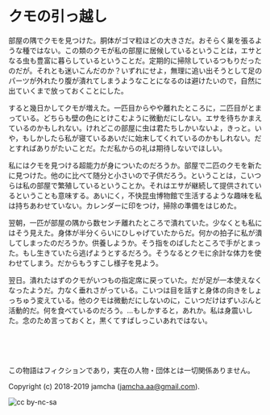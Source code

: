 

# クモの引っ越し

部屋の隅でクモを見つけた。胴体がゴマ粒ほどの大きさだ。おそらく巣を張るような種ではない。この類のクモが私の部屋に居候しているということは，エサとなる虫も豊富に暮らしているということだ。定期的に掃除しているつもりだったのだが。それとも迷いこんだのか？いずれにせよ，無理に追い出そうとして足のパーツが外れたり腹が潰れてしまうようなことになるのは避けたいので，自然に出ていくまで放っておくことにした。  

すると幾日かしてクモが増えた。一匹目からやや離れたところに，二匹目がとまっている。どちらも壁の色にとけこむように微動だにしない。エサを待ちかまえているのかもしれない。けれどこの部屋に虫は君たちしかいないよ，きっと。いや，もしかしたら私が寝ているあいだに始末してくれているのかもしれない。だとすればありがたいことだ。ただ私からの礼は期待しないでほしい。  

私にはクモを見つける超能力が身についたのだろうか。部屋で二匹のクモを新たに見つけた。他のに比べて随分と小さいので子供だろう。ということは，こいつらは私の部屋で繁殖しているということか。それはエサが継続して提供されているということも意味する。あいにく，不快昆虫博物館で生活するような趣味を私は持ちあわせていない。カレンダーに印をつけ，掃除の準備をはじめた。  

翌朝，一匹が部屋の隅から数センチ離れたところで潰れていた。少なくとも私にはそう見えた。身体が半分くらいにひしゃげていたからだ。何かの拍子に私が潰してしまったのだろうか。供養しようか。そう指をのばしたところで手がとまった。もし生きていたら逃げようとするだろう。そうなるとクモに余計な体力を使わせてしまう。だからもうすこし様子を見よう。  

翌日。潰れたはずのクモがいつもの指定席に戻っていた。だが足が一本使えなくなったようだ。力なく垂れさがっている。こいつは目を話すと身体の向きをしょっちゅう変えている。他のクモは微動だにしないのに，こいつだけはずいぶんと活動的だ。何を食べているのだろう。…もしかすると，あれか。私は身震いした。念のため言っておくと，黒くてすばしっこいあれではない。  

<br>  
<br>  

<br>  

この物語はフィクションであり，実在の人物・団体とは一切関係ありません。  

Copyright (c) 2018-2019 jamcha (jamcha.aa@gmail.com).  

![cc by-nc-sa](https://i.creativecommons.org/l/by-nc-sa/4.0/88x31.png)  

